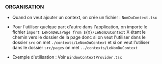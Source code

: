 ### ORGANISATION 

- Quand on veut ajouter un context, on crée un fichier : `NomDuContext.tsx`

- Pour l'utiliser quelque part d'autre dans l'application, on importe le fichier `import LeNomDeLaPage from ${X}/LeNomDuContext` X étant le chemin vers le dossier de la page donc si on veut l'utiliser dans le dossier `src` on met `./contexts/LeNomDuContext` et si on veut l'utiliser dans le dossier `src/pages` on met `../contexts/LeNomDuContext`

- Exemple d'utilisation : Voir `WindowContextProvider.tsx`
